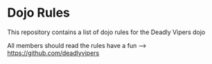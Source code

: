 Dojo Rules
==========

This repository contains a list of dojo rules for the Deadly Vipers dojo

All members should read the rules
have a fun --> https://github.com/deadlyvipers
